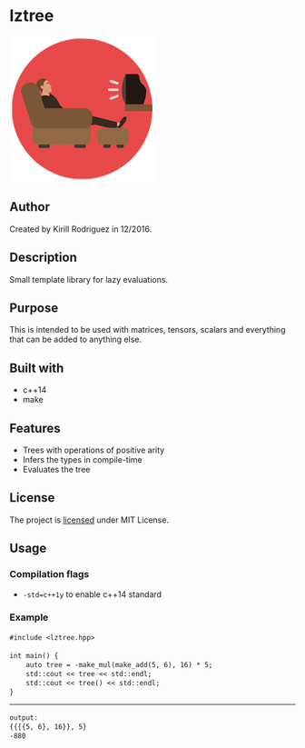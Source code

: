 # lztree

![picture](./_Icon.png)

## Author

Created by Kirill Rodriguez in 12/2016.

## Description

Small template library for lazy evaluations.

## Purpose

This is intended to be used with matrices, tensors, scalars and everything that can be added to anything else.

## Built with

* c++14
* make

## Features

* Trees with operations of positive arity
* Infers the types in compile-time
* Evaluates the tree

## License

The project is [licensed](./LICENSE) under MIT License.

## Usage

### Compilation flags

* `-std=c++1y` to enable c++14 standard

### Example

	#include <lztree.hpp>

	int main() {
		auto tree = -make_mul(make_add(5, 6), 16) * 5;
		std::cout << tree << std::endl;
		std::cout << tree() << std::endl;
	}

---

	output:
	{{{{5, 6}, 16}}, 5}
	-880
